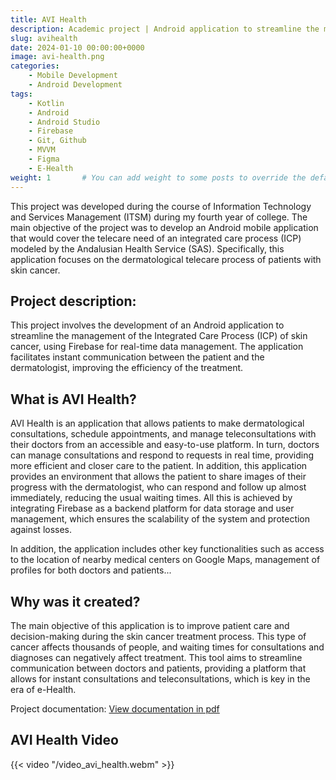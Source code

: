 ```yaml
---
title: AVI Health
description: Academic project | Android application to streamline the management of the Integrated Care Process (ICP) for skin cancer.
slug: avihealth
date: 2024-01-10 00:00:00+0000
image: avi-health.png
categories:
    - Mobile Development
    - Android Development
tags:
    - Kotlin
    - Android
    - Android Studio
    - Firebase
    - Git, Github
    - MVVM
    - Figma
    - E-Health
weight: 1       # You can add weight to some posts to override the default sorting (date descending)
---
```


This project was developed during the course of Information Technology and Services Management (ITSM) during my fourth year of college. The main objective of the project was to develop an Android mobile application that would cover the telecare need of an integrated care process (ICP) modeled by the Andalusian Health Service (SAS). Specifically, this application focuses on the dermatological telecare process of patients with skin cancer.

## Project description:
This project involves the development of an Android application to streamline the management of the Integrated Care Process (ICP) of skin cancer, using Firebase for real-time data management. The application facilitates instant communication between the patient and the dermatologist, improving the efficiency of the treatment.

## What is AVI Health?
AVI Health is an application that allows patients to make dermatological consultations, schedule appointments, and manage teleconsultations with their doctors from an accessible and easy-to-use platform. In turn, doctors can manage consultations and respond to requests in real time, providing more efficient and closer care to the patient. In addition, this application provides an environment that allows the patient to share images of their progress with the dermatologist, who can respond and follow up almost immediately, reducing the usual waiting times. All this is achieved by integrating Firebase as a backend platform for data storage and user management, which ensures the scalability of the system and protection against losses.

In addition, the application includes other key functionalities such as access to the location of nearby medical centers on Google Maps, management of profiles for both doctors and patients...

## Why was it created?
The main objective of this application is to improve patient care and decision-making during the skin cancer treatment process. This type of cancer affects thousands of people, and waiting times for consultations and diagnoses can negatively affect treatment. This tool aims to streamline communication between doctors and patients, providing a platform that allows for instant consultations and teleconsultations, which is key in the era of e-Health.

Project documentation: [View documentation in pdf](/DocumentacionAVIHealth.pdf)

## AVI Health Video
{{< video "/video_avi_health.webm" >}}
